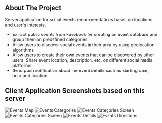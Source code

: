 ## About The Project

Server application for social events recommendations based on locations and user's interests.

- Extract public events from Facebook for creating an event database and group them on predefined categories
- Allow users to discover social events in their area by using geolocation algorithms
- Allow users to create their own events that can be discovered by other users. Share event location, description. etc. on different social media platforms
- Send push notification about the event details such as starting date, hour and location

## Client Application Screenshots based on this server

![Events Map](https://drive.google.com/uc?export=view&id=1ueeb3G0rYQtpEvVcpK1pGevLSL9jE1s8)
![Events Categories](https://drive.google.com/uc?export=view&id=1jPFGiV9AFPlbEZAqJeEq3b8_4O_55vZ9)
![Events Categories Screen](https://drive.google.com/uc?export=view&id=19MbPgGRbzyUA8vn92qGaklo37C8W6Gxf)
![Events Categories Screen](https://drive.google.com/uc?export=view&id=19MbPgGRbzyUA8vn92qGaklo37C8W6Gxf)
![Events Details](https://drive.google.com/uc?export=view&id=1D5y3otM4HfBmw3fHJ7bqb6i8mNjJ4Xhn)
![Events Directions](https://drive.google.com/uc?export=view&id=1nn_6Z7053ucpUPSZrb4HGiSVheLLxKnn)
